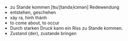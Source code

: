 
- zu Stande kommen	[ʦuˈʃtandəˌkɔmən]	Redewendung	
- entstehen, geschehen	
- xảy ra, hình thành
- to come about, to occur	
- Durch starken Druck kann ein Riss zu Stande kommen.	
- Zustand (der), zustande bringen